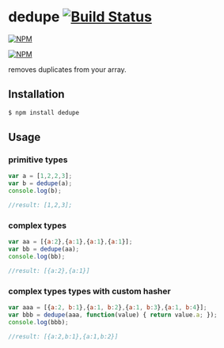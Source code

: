 # dedupe [![Build Status](https://travis-ci.org/zaphod1984/dedupe.png)](https://travis-ci.org/zaphod1984/dedupe)

[![NPM](https://nodei.co/npm/dedupe.png)](https://nodei.co/npm/dedupe/)

[![NPM](https://nodei.co/npm-dl/dedupe.png?months=3)](https://nodei.co/npm/dedupe/)

removes duplicates from your array.

## Installation

````bash
$ npm install dedupe
````

## Usage

### primitive types
```javascript
var a = [1,2,2,3];
var b = dedupe(a);
console.log(b);

//result: [1,2,3];
```

### complex types
```javascript
var aa = [{a:2},{a:1},{a:1},{a:1}];
var bb = dedupe(aa);
console.log(bb);

//result: [{a:2},{a:1}]
```

### complex types types with custom hasher
```javascript
var aaa = [{a:2, b:1},{a:1, b:2},{a:1, b:3},{a:1, b:4}];
var bbb = dedupe(aaa, function(value) { return value.a; });
console.log(bbb);

//result: [{a:2,b:1},{a:1,b:2}]
```
